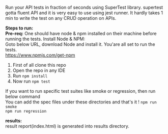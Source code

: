 Run your API tests in fraction of seconds using SuperTest library.
supertest gotta fluent API and it is very easy to use using jest runner.
It hardly takes 1 min to write the test on any CRUD operation on APIs.

<b>Steps to run:</b><br>
<b>Pre-req:</b> One should have node & npm installed on their machine before running the tests.
Install Node & NPM:<br>
Goto below URL, download Node and install it. You'are all set to run the tests.<br>
https://www.npmjs.com/get-npm

1. First of all clone this repo
2. Open the repo in any IDE
3. Run `npm install`
4. Now run `npm test`

If you want to run specific test suites like smoke or regression, then run below command<br>
You can add the spec files under these directories and that's it !
`npm run smoke` <br>
`npm run regression`

<b>results:</b><br>
result report(index.html) is generated into results directory.